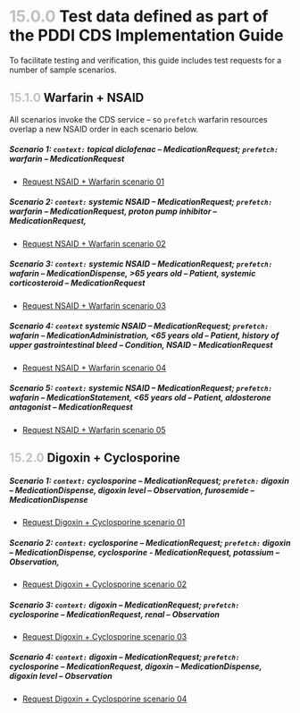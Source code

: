 
# <span style="color:silver"> 15.0.0 </span> Test data defined as part of the PDDI CDS Implementation Guide

To facilitate testing and verification, this guide includes test requests for a number of sample scenarios.

## <span style="color:silver"> 15.1.0 </span> Warfarin + NSAID

All scenarios invoke the CDS service – so `prefetch` warfarin resources overlap a new NSAID order in each scenario below. 

##### Scenario 1: `context:` topical diclofenac – MedicationRequest; `prefetch:` warfarin – MedicationRequest 
* [Request NSAID + Warfarin scenario 01](requests/request-warfarin-nsaid-scenario-01.json)

##### Scenario 2: `context:` systemic NSAID – MedicationRequest; `prefetch:` warfarin – MedicationRequest, proton pump inhibitor – MedicationRequest,
* [Request NSAID + Warfarin scenario 02](requests/request-warfarin-nsaid-scenario-02.json) 

##### Scenario 3: `context:` systemic NSAID – MedicationRequest; `prefetch:` wafarin – MedicationDispense, >65 years old – Patient, systemic corticosteroid – MedicationRequest
* [Request NSAID + Warfarin scenario 03](requests/request-warfarin-nsaid-scenario-03.json) 

##### Scenario 4: `context` systemic NSAID – MedicationRequest; `prefetch:` wafarin – MedicationAdministration, <65 years old – Patient, history of upper gastrointestinal bleed – Condition, NSAID – MedicationRequest
* [Request NSAID + Warfarin scenario 04](requests/request-warfarin-nsaid-scenario-04.json) 

##### Scenario 5: `context:` systemic NSAID – MedicationRequest; `prefetch:` wafarin – MedicationStatement, <65 years old – Patient, aldosterone antagonist – MedicationRequest
* [Request NSAID + Warfarin scenario 05](requests/request-warfarin-nsaid-scenario-05.json) 


## <span style="color:silver"> 15.2.0 </span> Digoxin + Cyclosporine

##### Scenario 1: `context:` cyclosporine – MedicationRequest; `prefetch:` digoxin – MedicationDispense, digoxin level – Observation, furosemide – MedicationDispense
* [Request Digoxin + Cyclosporine scenario 01](requests/request-digoxin-cyclosporine-scenario-01.json)

##### Scenario 2: `context:` cyclosporine – MedicationRequest; `prefetch:` digoxin – MedicationDispense, cyclosporine - MedicationRequest, potassium – Observation, 
* [Request Digoxin + Cyclosporine scenario 02](requests/request-digoxin-cyclosporine-scenario-02.json)

##### Scenario 3: `context:` digoxin – MedicationRequest; `prefetch:` cyclosporine – MedicationRequest, renal – Observation
* [Request Digoxin + Cyclosporine scenario 03](requests/request-digoxin-cyclosporine-scenario-03.json)

##### Scenario 4: `context:` digoxin – MedicationRequest; `prefetch:` cyclosporine – MedicationRequest, digoxin – MedicationDispense, digoxin level – Observation
* [Request Digoxin + Cyclosporine scenario 04](requests/request-digoxin-cyclosporine-scenario-04.json)